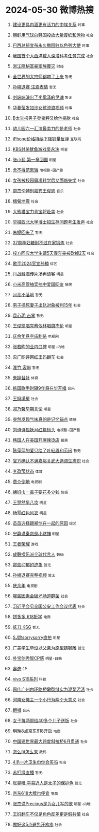 # 2024-05-30 微博热搜 
1. [建设更具内涵更有活力的中埃关系](https://m.weibo.cn/search?containerid=100103type%3D1%26t%3D10%26q%3D%23%E5%BB%BA%E8%AE%BE%E6%9B%B4%E5%85%B7%E5%86%85%E6%B6%B5%E6%9B%B4%E6%9C%89%E6%B4%BB%E5%8A%9B%E7%9A%84%E4%B8%AD%E5%9F%83%E5%85%B3%E7%B3%BB%23&stream_entry_id=51&isnewpage=1&extparam=seat%3D1%26filter_type%3Drealtimehot%26stream_entry_id%3D51%26c_type%3D51%26pos%3D0%26cate%3D10103%26q%3D%2523%25E5%25BB%25BA%25E8%25AE%25BE%25E6%259B%25B4%25E5%2585%25B7%25E5%2586%2585%25E6%25B6%25B5%25E6%259B%25B4%25E6%259C%2589%25E6%25B4%25BB%25E5%258A%259B%25E7%259A%2584%25E4%25B8%25AD%25E5%259F%2583%25E5%2585%25B3%25E7%25B3%25BB%2523%26dgr%3D0%26display_time%3D1717024224%26pre_seqid%3D17170242243160741077) `时事` 

2. [朝鲜用气球向韩国投放大量废纸和污物](https://m.weibo.cn/search?containerid=100103type%3D1%26t%3D10%26q%3D%23%E6%9C%9D%E9%B2%9C%E7%94%A8%E6%B0%94%E7%90%83%E5%90%91%E9%9F%A9%E5%9B%BD%E6%8A%95%E6%94%BE%E5%A4%A7%E9%87%8F%E5%BA%9F%E7%BA%B8%E5%92%8C%E6%B1%A1%E7%89%A9%23&stream_entry_id=31&isnewpage=1&extparam=seat%3D1%26filter_type%3Drealtimehot%26lcate%3D5001%26c_type%3D31%26realpos%3D1%26cate%3D5001%26q%3D%2523%25E6%259C%259D%25E9%25B2%259C%25E7%2594%25A8%25E6%25B0%2594%25E7%2590%2583%25E5%2590%2591%25E9%259F%25A9%25E5%259B%25BD%25E6%258A%2595%25E6%2594%25BE%25E5%25A4%25A7%25E9%2587%258F%25E5%25BA%259F%25E7%25BA%25B8%25E5%2592%258C%25E6%25B1%25A1%25E7%2589%25A9%2523%26dgr%3D0%26stream_entry_id%3D31%26pos%3D0%26band_rank%3D1%26flag%3D2%26display_time%3D1717024224%26pre_seqid%3D17170242243160741077) `社会` 

3. [巴西总统宣布永久撤回驻以色列大使](https://m.weibo.cn/search?containerid=100103type%3D1%26t%3D10%26q%3D%23%E5%B7%B4%E8%A5%BF%E6%80%BB%E7%BB%9F%E5%AE%A3%E5%B8%83%E6%B0%B8%E4%B9%85%E6%92%A4%E5%9B%9E%E9%A9%BB%E4%BB%A5%E8%89%B2%E5%88%97%E5%A4%A7%E4%BD%BF%23&stream_entry_id=31&isnewpage=1&extparam=seat%3D1%26filter_type%3Drealtimehot%26lcate%3D5001%26c_type%3D31%26realpos%3D2%26cate%3D5001%26q%3D%2523%25E5%25B7%25B4%25E8%25A5%25BF%25E6%2580%25BB%25E7%25BB%259F%25E5%25AE%25A3%25E5%25B8%2583%25E6%25B0%25B8%25E4%25B9%2585%25E6%2592%25A4%25E5%259B%259E%25E9%25A9%25BB%25E4%25BB%25A5%25E8%2589%25B2%25E5%2588%2597%25E5%25A4%25A7%25E4%25BD%25BF%2523%26dgr%3D0%26stream_entry_id%3D31%26pos%3D1%26band_rank%3D2%26flag%3D2%26display_time%3D1717024224%26pre_seqid%3D17170242243160741077) `时事` 

4. [我国首个大西洋载人深潜科考任务完成](https://m.weibo.cn/search?containerid=100103type%3D1%26t%3D10%26q%3D%23%E6%88%91%E5%9B%BD%E9%A6%96%E4%B8%AA%E5%A4%A7%E8%A5%BF%E6%B4%8B%E8%BD%BD%E4%BA%BA%E6%B7%B1%E6%BD%9C%E7%A7%91%E8%80%83%E4%BB%BB%E5%8A%A1%E5%AE%8C%E6%88%90%23&stream_entry_id=31&isnewpage=1&extparam=seat%3D1%26filter_type%3Drealtimehot%26lcate%3D5001%26c_type%3D31%26realpos%3D3%26cate%3D5001%26q%3D%2523%25E6%2588%2591%25E5%259B%25BD%25E9%25A6%2596%25E4%25B8%25AA%25E5%25A4%25A7%25E8%25A5%25BF%25E6%25B4%258B%25E8%25BD%25BD%25E4%25BA%25BA%25E6%25B7%25B1%25E6%25BD%259C%25E7%25A7%2591%25E8%2580%2583%25E4%25BB%25BB%25E5%258A%25A1%25E5%25AE%258C%25E6%2588%2590%2523%26dgr%3D0%26stream_entry_id%3D31%26pos%3D2%26band_rank%3D3%26flag%3D0%26display_time%3D1717024224%26pre_seqid%3D17170242243160741077) `社会` 

5. [浙江隐秘富豪家族覆灭](https://m.weibo.cn/search?containerid=100103type%3D1%26t%3D10%26q%3D%23%E6%B5%99%E6%B1%9F%E9%9A%90%E7%A7%98%E5%AF%8C%E8%B1%AA%E5%AE%B6%E6%97%8F%E8%A6%86%E7%81%AD%23&stream_entry_id=31&isnewpage=1&extparam=seat%3D1%26filter_type%3Drealtimehot%26lcate%3D5001%26c_type%3D31%26realpos%3D4%26cate%3D5001%26q%3D%2523%25E6%25B5%2599%25E6%25B1%259F%25E9%259A%2590%25E7%25A7%2598%25E5%25AF%258C%25E8%25B1%25AA%25E5%25AE%25B6%25E6%2597%258F%25E8%25A6%2586%25E7%2581%25AD%2523%26dgr%3D0%26stream_entry_id%3D31%26pos%3D3%26band_rank%3D4%26flag%3D2%26display_time%3D1717024224%26pre_seqid%3D17170242243160741077) `财经` 

6. [全世界的大宗师都吻了上来](https://m.weibo.cn/search?containerid=100103type%3D1%26t%3D10%26q%3D%E5%85%A8%E4%B8%96%E7%95%8C%E7%9A%84%E5%A4%A7%E5%AE%97%E5%B8%88%E9%83%BD%E5%90%BB%E4%BA%86%E4%B8%8A%E6%9D%A5&stream_entry_id=31&isnewpage=1&extparam=seat%3D1%26filter_type%3Drealtimehot%26lcate%3D5001%26c_type%3D31%26realpos%3D5%26cate%3D5001%26q%3D%25E5%2585%25A8%25E4%25B8%2596%25E7%2595%258C%25E7%259A%2584%25E5%25A4%25A7%25E5%25AE%2597%25E5%25B8%2588%25E9%2583%25BD%25E5%2590%25BB%25E4%25BA%2586%25E4%25B8%258A%25E6%259D%25A5%26dgr%3D0%26stream_entry_id%3D31%26pos%3D4%26band_rank%3D5%26flag%3D2%26display_time%3D1717024224%26pre_seqid%3D17170242243160741077) `暂无` 

7. [孙楠退赛 汪涵表情](https://m.weibo.cn/search?containerid=100103type%3D1%26t%3D10%26q%3D%E5%AD%99%E6%A5%A0%E9%80%80%E8%B5%9B+%E6%B1%AA%E6%B6%B5%E8%A1%A8%E6%83%85&stream_entry_id=31&isnewpage=1&extparam=seat%3D1%26filter_type%3Drealtimehot%26lcate%3D5001%26c_type%3D31%26realpos%3D6%26cate%3D5001%26q%3D%25E5%25AD%2599%25E6%25A5%25A0%25E9%2580%2580%25E8%25B5%259B%2520%25E6%25B1%25AA%25E6%25B6%25B5%25E8%25A1%25A8%25E6%2583%2585%26dgr%3D0%26stream_entry_id%3D31%26pos%3D5%26band_rank%3D6%26flag%3D2%26display_time%3D1717024224%26pre_seqid%3D17170242243160741077) `暂无` 

8. [刘端端演出了李承泽的灵魂](https://m.weibo.cn/search?containerid=100103type%3D1%26t%3D10%26q%3D%E5%88%98%E7%AB%AF%E7%AB%AF%E6%BC%94%E5%87%BA%E4%BA%86%E6%9D%8E%E6%89%BF%E6%B3%BD%E7%9A%84%E7%81%B5%E9%AD%82&stream_entry_id=31&isnewpage=1&extparam=seat%3D1%26filter_type%3Drealtimehot%26lcate%3D5001%26c_type%3D31%26realpos%3D7%26cate%3D5001%26q%3D%25E5%2588%2598%25E7%25AB%25AF%25E7%25AB%25AF%25E6%25BC%2594%25E5%2587%25BA%25E4%25BA%2586%25E6%259D%258E%25E6%2589%25BF%25E6%25B3%25BD%25E7%259A%2584%25E7%2581%25B5%25E9%25AD%2582%26dgr%3D0%26stream_entry_id%3D31%26pos%3D6%26band_rank%3D7%26flag%3D2%26display_time%3D1717024224%26pre_seqid%3D17170242243160741077) `暂无` 

9. [华春莹发加沙女孩流浪视频](https://m.weibo.cn/search?containerid=100103type%3D1%26t%3D10%26q%3D%23%E5%8D%8E%E6%98%A5%E8%8E%B9%E5%8F%91%E5%8A%A0%E6%B2%99%E5%A5%B3%E5%AD%A9%E6%B5%81%E6%B5%AA%E8%A7%86%E9%A2%91%23&stream_entry_id=31&isnewpage=1&extparam=seat%3D1%26filter_type%3Drealtimehot%26lcate%3D5001%26c_type%3D31%26realpos%3D8%26cate%3D5001%26q%3D%2523%25E5%258D%258E%25E6%2598%25A5%25E8%258E%25B9%25E5%258F%2591%25E5%258A%25A0%25E6%25B2%2599%25E5%25A5%25B3%25E5%25AD%25A9%25E6%25B5%2581%25E6%25B5%25AA%25E8%25A7%2586%25E9%25A2%2591%2523%26dgr%3D0%26stream_entry_id%3D31%26pos%3D7%26band_rank%3D8%26flag%3D2%26display_time%3D1717024224%26pre_seqid%3D17170242243160741077) `时事` 

10. [B太举报男子卖鬼秤又给他捐款](https://m.weibo.cn/search?containerid=100103type%3D1%26t%3D10%26q%3D%23B%E5%A4%AA%E4%B8%BE%E6%8A%A5%E7%94%B7%E5%AD%90%E5%8D%96%E9%AC%BC%E7%A7%A4%E5%8F%88%E7%BB%99%E4%BB%96%E6%8D%90%E6%AC%BE%23&stream_entry_id=31&isnewpage=1&extparam=seat%3D1%26filter_type%3Drealtimehot%26lcate%3D5001%26c_type%3D31%26realpos%3D9%26cate%3D5001%26q%3D%2523B%25E5%25A4%25AA%25E4%25B8%25BE%25E6%258A%25A5%25E7%2594%25B7%25E5%25AD%2590%25E5%258D%2596%25E9%25AC%25BC%25E7%25A7%25A4%25E5%258F%2588%25E7%25BB%2599%25E4%25BB%2596%25E6%258D%2590%25E6%25AC%25BE%2523%26dgr%3D0%26stream_entry_id%3D31%26pos%3D8%26band_rank%3D9%26flag%3D2%26display_time%3D1717024224%26pre_seqid%3D17170242243160741077) `社会` 

11. [幼儿园六一汇演最卖力的是老师](https://m.weibo.cn/search?containerid=100103type%3D1%26t%3D10%26q%3D%23%E5%B9%BC%E5%84%BF%E5%9B%AD%E5%85%AD%E4%B8%80%E6%B1%87%E6%BC%94%E6%9C%80%E5%8D%96%E5%8A%9B%E7%9A%84%E6%98%AF%E8%80%81%E5%B8%88%23&stream_entry_id=31&isnewpage=1&extparam=seat%3D1%26filter_type%3Drealtimehot%26lcate%3D5001%26c_type%3D31%26realpos%3D10%26cate%3D5001%26q%3D%2523%25E5%25B9%25BC%25E5%2584%25BF%25E5%259B%25AD%25E5%2585%25AD%25E4%25B8%2580%25E6%25B1%2587%25E6%25BC%2594%25E6%259C%2580%25E5%258D%2596%25E5%258A%259B%25E7%259A%2584%25E6%2598%25AF%25E8%2580%2581%25E5%25B8%2588%2523%26dgr%3D0%26stream_entry_id%3D31%26pos%3D9%26band_rank%3D10%26flag%3D32768%26display_time%3D1717024224%26pre_seqid%3D17170242243160741077) `社会` 

12. [iPhone价格持续下降销量反弹](https://m.weibo.cn/search?containerid=100103type%3D1%26t%3D10%26q%3D%23iPhone%E4%BB%B7%E6%A0%BC%E6%8C%81%E7%BB%AD%E4%B8%8B%E9%99%8D%E9%94%80%E9%87%8F%E5%8F%8D%E5%BC%B9%23&stream_entry_id=31&isnewpage=1&extparam=seat%3D1%26filter_type%3Drealtimehot%26lcate%3D5001%26c_type%3D31%26realpos%3D11%26cate%3D5001%26q%3D%2523iPhone%25E4%25BB%25B7%25E6%25A0%25BC%25E6%258C%2581%25E7%25BB%25AD%25E4%25B8%258B%25E9%2599%258D%25E9%2594%2580%25E9%2587%258F%25E5%258F%258D%25E5%25BC%25B9%2523%26dgr%3D0%26stream_entry_id%3D31%26pos%3D10%26band_rank%3D11%26flag%3D2%26display_time%3D1717024224%26pre_seqid%3D17170242243160741077) `互联网` 

13. [KBS封杀鱿鱼游戏吴永洙](https://m.weibo.cn/search?containerid=100103type%3D1%26t%3D10%26q%3D%23KBS%E5%B0%81%E6%9D%80%E9%B1%BF%E9%B1%BC%E6%B8%B8%E6%88%8F%E5%90%B4%E6%B0%B8%E6%B4%99%23&stream_entry_id=31&isnewpage=1&extparam=seat%3D1%26filter_type%3Drealtimehot%26lcate%3D5001%26c_type%3D31%26realpos%3D12%26cate%3D5001%26q%3D%2523KBS%25E5%25B0%2581%25E6%259D%2580%25E9%25B1%25BF%25E9%25B1%25BC%25E6%25B8%25B8%25E6%2588%258F%25E5%2590%25B4%25E6%25B0%25B8%25E6%25B4%2599%2523%26dgr%3D0%26stream_entry_id%3D31%26pos%3D11%26band_rank%3D12%26flag%3D2%26display_time%3D1717024224%26pre_seqid%3D17170242243160741077) `明星` 

14. [张小斐 第一章回国](https://m.weibo.cn/search?containerid=100103type%3D1%26t%3D10%26q%3D%E5%BC%A0%E5%B0%8F%E6%96%90+%E7%AC%AC%E4%B8%80%E7%AB%A0%E5%9B%9E%E5%9B%BD&stream_entry_id=31&isnewpage=1&extparam=seat%3D1%26filter_type%3Drealtimehot%26lcate%3D5001%26c_type%3D31%26realpos%3D13%26cate%3D5001%26q%3D%25E5%25BC%25A0%25E5%25B0%258F%25E6%2596%2590%2520%25E7%25AC%25AC%25E4%25B8%2580%25E7%25AB%25A0%25E5%259B%259E%25E5%259B%25BD%26dgr%3D0%26stream_entry_id%3D31%26pos%3D12%26band_rank%3D13%26flag%3D2%26display_time%3D1717024224%26pre_seqid%3D17170242243160741077) `明星` 

15. [舍不得范思辙](https://m.weibo.cn/search?containerid=100103type%3D1%26t%3D10%26q%3D%23%E8%88%8D%E4%B8%8D%E5%BE%97%E8%8C%83%E6%80%9D%E8%BE%99%23&stream_entry_id=31&isnewpage=1&extparam=seat%3D1%26filter_type%3Drealtimehot%26lcate%3D5001%26c_type%3D31%26realpos%3D14%26cate%3D5001%26q%3D%2523%25E8%2588%258D%25E4%25B8%258D%25E5%25BE%2597%25E8%258C%2583%25E6%2580%259D%25E8%25BE%2599%2523%26dgr%3D0%26stream_entry_id%3D31%26pos%3D13%26band_rank%3D14%26flag%3D2%26display_time%3D1717024224%26pre_seqid%3D17170242243160741077) `电视剧-国产剧` 

16. [女孩被校园霸凌转学后又面临失学](https://m.weibo.cn/search?containerid=100103type%3D1%26t%3D10%26q%3D%23%E5%A5%B3%E5%AD%A9%E8%A2%AB%E6%A0%A1%E5%9B%AD%E9%9C%B8%E5%87%8C%E8%BD%AC%E5%AD%A6%E5%90%8E%E5%8F%88%E9%9D%A2%E4%B8%B4%E5%A4%B1%E5%AD%A6%23&stream_entry_id=31&isnewpage=1&extparam=seat%3D1%26filter_type%3Drealtimehot%26lcate%3D5001%26c_type%3D31%26realpos%3D15%26cate%3D5001%26q%3D%2523%25E5%25A5%25B3%25E5%25AD%25A9%25E8%25A2%25AB%25E6%25A0%25A1%25E5%259B%25AD%25E9%259C%25B8%25E5%2587%258C%25E8%25BD%25AC%25E5%25AD%25A6%25E5%2590%258E%25E5%258F%2588%25E9%259D%25A2%25E4%25B8%25B4%25E5%25A4%25B1%25E5%25AD%25A6%2523%26dgr%3D0%26stream_entry_id%3D31%26pos%3D14%26band_rank%3D15%26flag%3D1%26display_time%3D1717024224%26pre_seqid%3D17170242243160741077) `社会` 

17. [周杰伦特别嘉宾王俊凯](https://m.weibo.cn/search?containerid=100103type%3D1%26t%3D10%26q%3D%23%E5%91%A8%E6%9D%B0%E4%BC%A6%E7%89%B9%E5%88%AB%E5%98%89%E5%AE%BE%E7%8E%8B%E4%BF%8A%E5%87%AF%23&stream_entry_id=31&isnewpage=1&extparam=seat%3D1%26filter_type%3Drealtimehot%26lcate%3D5001%26c_type%3D31%26realpos%3D16%26cate%3D5001%26q%3D%2523%25E5%2591%25A8%25E6%259D%25B0%25E4%25BC%25A6%25E7%2589%25B9%25E5%2588%25AB%25E5%2598%2589%25E5%25AE%25BE%25E7%258E%258B%25E4%25BF%258A%25E5%2587%25AF%2523%26dgr%3D0%26stream_entry_id%3D31%26pos%3D15%26band_rank%3D16%26flag%3D0%26display_time%3D1717024224%26pre_seqid%3D17170242243160741077) `音乐` 

18. [缅甸地震](https://m.weibo.cn/search?containerid=100103type%3D1%26t%3D10%26q%3D%E7%BC%85%E7%94%B8%E5%9C%B0%E9%9C%87&stream_entry_id=31&isnewpage=1&extparam=seat%3D1%26filter_type%3Drealtimehot%26lcate%3D5001%26c_type%3D31%26realpos%3D17%26cate%3D5001%26q%3D%25E7%25BC%2585%25E7%2594%25B8%25E5%259C%25B0%25E9%259C%2587%26dgr%3D0%26stream_entry_id%3D31%26pos%3D16%26band_rank%3D17%26flag%3D0%26display_time%3D1717024224%26pre_seqid%3D17170242243160741077) `社会` 

19. [大熊猫宝力青宝将赴美](https://m.weibo.cn/search?containerid=100103type%3D1%26t%3D10%26q%3D%23%E5%A4%A7%E7%86%8A%E7%8C%AB%E5%AE%9D%E5%8A%9B%E9%9D%92%E5%AE%9D%E5%B0%86%E8%B5%B4%E7%BE%8E%23&stream_entry_id=31&isnewpage=1&extparam=seat%3D1%26filter_type%3Drealtimehot%26lcate%3D5001%26c_type%3D31%26realpos%3D18%26cate%3D5001%26q%3D%2523%25E5%25A4%25A7%25E7%2586%258A%25E7%258C%25AB%25E5%25AE%259D%25E5%258A%259B%25E9%259D%2592%25E5%25AE%259D%25E5%25B0%2586%25E8%25B5%25B4%25E7%25BE%258E%2523%26dgr%3D0%26stream_entry_id%3D31%26pos%3D17%26band_rank%3D18%26flag%3D0%26display_time%3D1717024224%26pre_seqid%3D17170242243160741077) `社会` 

20. [举报西北大学博士招生存问题考生发声](https://m.weibo.cn/search?containerid=100103type%3D1%26t%3D10%26q%3D%23%E4%B8%BE%E6%8A%A5%E8%A5%BF%E5%8C%97%E5%A4%A7%E5%AD%A6%E5%8D%9A%E5%A3%AB%E6%8B%9B%E7%94%9F%E5%AD%98%E9%97%AE%E9%A2%98%E8%80%83%E7%94%9F%E5%8F%91%E5%A3%B0%23&stream_entry_id=31&isnewpage=1&extparam=seat%3D1%26filter_type%3Drealtimehot%26lcate%3D5001%26c_type%3D31%26realpos%3D19%26cate%3D5001%26q%3D%2523%25E4%25B8%25BE%25E6%258A%25A5%25E8%25A5%25BF%25E5%258C%2597%25E5%25A4%25A7%25E5%25AD%25A6%25E5%258D%259A%25E5%25A3%25AB%25E6%258B%259B%25E7%2594%259F%25E5%25AD%2598%25E9%2597%25AE%25E9%25A2%2598%25E8%2580%2583%25E7%2594%259F%25E5%258F%2591%25E5%25A3%25B0%2523%26dgr%3D0%26stream_entry_id%3D31%26pos%3D18%26band_rank%3D19%26flag%3D1%26display_time%3D1717024224%26pre_seqid%3D17170242243160741077) `社会` 

21. [朱婷回来了](https://m.weibo.cn/search?containerid=100103type%3D1%26t%3D10%26q%3D%E6%9C%B1%E5%A9%B7%E5%9B%9E%E6%9D%A5%E4%BA%86&stream_entry_id=31&isnewpage=1&extparam=seat%3D1%26filter_type%3Drealtimehot%26lcate%3D5001%26c_type%3D31%26realpos%3D20%26cate%3D5001%26q%3D%25E6%259C%25B1%25E5%25A9%25B7%25E5%259B%259E%25E6%259D%25A5%25E4%25BA%2586%26dgr%3D0%26stream_entry_id%3D31%26pos%3D19%26band_rank%3D20%26flag%3D0%26display_time%3D1717024224%26pre_seqid%3D17170242243160741077) `暂无` 

22. [37周孕妇糖耐不过在家锻炼](https://m.weibo.cn/search?containerid=100103type%3D1%26t%3D10%26q%3D%2337%E5%91%A8%E5%AD%95%E5%A6%87%E7%B3%96%E8%80%90%E4%B8%8D%E8%BF%87%E5%9C%A8%E5%AE%B6%E9%94%BB%E7%82%BC%23&stream_entry_id=31&isnewpage=1&extparam=seat%3D1%26filter_type%3Drealtimehot%26lcate%3D5001%26c_type%3D31%26realpos%3D21%26cate%3D5001%26q%3D%252337%25E5%2591%25A8%25E5%25AD%2595%25E5%25A6%2587%25E7%25B3%2596%25E8%2580%2590%25E4%25B8%258D%25E8%25BF%2587%25E5%259C%25A8%25E5%25AE%25B6%25E9%2594%25BB%25E7%2582%25BC%2523%26dgr%3D0%26stream_entry_id%3D31%26pos%3D20%26band_rank%3D21%26flag%3D0%26display_time%3D1717024224%26pre_seqid%3D17170242243160741077) `社会` 

23. [校方回应大学生请5天假奔丧被砍掉2天](https://m.weibo.cn/search?containerid=100103type%3D1%26t%3D10%26q%3D%23%E6%A0%A1%E6%96%B9%E5%9B%9E%E5%BA%94%E5%A4%A7%E5%AD%A6%E7%94%9F%E8%AF%B75%E5%A4%A9%E5%81%87%E5%A5%94%E4%B8%A7%E8%A2%AB%E7%A0%8D%E6%8E%892%E5%A4%A9%23&stream_entry_id=31&isnewpage=1&extparam=seat%3D1%26filter_type%3Drealtimehot%26lcate%3D5001%26c_type%3D31%26realpos%3D22%26cate%3D5001%26q%3D%2523%25E6%25A0%25A1%25E6%2596%25B9%25E5%259B%259E%25E5%25BA%2594%25E5%25A4%25A7%25E5%25AD%25A6%25E7%2594%259F%25E8%25AF%25B75%25E5%25A4%25A9%25E5%2581%2587%25E5%25A5%2594%25E4%25B8%25A7%25E8%25A2%25AB%25E7%25A0%258D%25E6%258E%25892%25E5%25A4%25A9%2523%26dgr%3D0%26stream_entry_id%3D31%26pos%3D21%26band_rank%3D22%26flag%3D0%26display_time%3D1717024224%26pre_seqid%3D17170242243160741077) `社会` 

24. [歌手2024官宣孙楠](https://m.weibo.cn/search?containerid=100103type%3D1%26t%3D10%26q%3D%23%E6%AD%8C%E6%89%8B2024%E5%AE%98%E5%AE%A3%E5%AD%99%E6%A5%A0%23&stream_entry_id=31&isnewpage=1&extparam=seat%3D1%26filter_type%3Drealtimehot%26lcate%3D5001%26c_type%3D31%26realpos%3D23%26cate%3D5001%26q%3D%2523%25E6%25AD%258C%25E6%2589%258B2024%25E5%25AE%2598%25E5%25AE%25A3%25E5%25AD%2599%25E6%25A5%25A0%2523%26dgr%3D0%26stream_entry_id%3D31%26pos%3D22%26band_rank%3D23%26flag%3D0%26display_time%3D1717024224%26pre_seqid%3D17170242243160741077) `综艺` 

25. [肖战藏海传片场再请客](https://m.weibo.cn/search?containerid=100103type%3D1%26t%3D10%26q%3D%23%E8%82%96%E6%88%98%E8%97%8F%E6%B5%B7%E4%BC%A0%E7%89%87%E5%9C%BA%E5%86%8D%E8%AF%B7%E5%AE%A2%23&stream_entry_id=31&isnewpage=1&extparam=seat%3D1%26filter_type%3Drealtimehot%26lcate%3D5001%26c_type%3D31%26realpos%3D24%26cate%3D5001%26q%3D%2523%25E8%2582%2596%25E6%2588%2598%25E8%2597%258F%25E6%25B5%25B7%25E4%25BC%25A0%25E7%2589%2587%25E5%259C%25BA%25E5%2586%258D%25E8%25AF%25B7%25E5%25AE%25A2%2523%26dgr%3D0%26stream_entry_id%3D31%26pos%3D23%26band_rank%3D24%26flag%3D1%26display_time%3D1717024224%26pre_seqid%3D17170242243160741077) `明星` 

26. [小米高管抽奖抽中爱国网友](https://m.weibo.cn/search?containerid=100103type%3D1%26t%3D10%26q%3D%23%E5%B0%8F%E7%B1%B3%E9%AB%98%E7%AE%A1%E6%8A%BD%E5%A5%96%E6%8A%BD%E4%B8%AD%E7%88%B1%E5%9B%BD%E7%BD%91%E5%8F%8B%23&stream_entry_id=31&isnewpage=1&extparam=seat%3D1%26filter_type%3Drealtimehot%26lcate%3D5001%26c_type%3D31%26realpos%3D25%26cate%3D5001%26q%3D%2523%25E5%25B0%258F%25E7%25B1%25B3%25E9%25AB%2598%25E7%25AE%25A1%25E6%258A%25BD%25E5%25A5%2596%25E6%258A%25BD%25E4%25B8%25AD%25E7%2588%25B1%25E5%259B%25BD%25E7%25BD%2591%25E5%258F%258B%2523%26dgr%3D0%26stream_entry_id%3D31%26pos%3D24%26band_rank%3D25%26flag%3D0%26display_time%3D1717024224%26pre_seqid%3D17170242243160741077) `搞笑` 

27. [月亮不落地](https://m.weibo.cn/search?containerid=100103type%3D1%26t%3D10%26q%3D%E6%9C%88%E4%BA%AE%E4%B8%8D%E8%90%BD%E5%9C%B0&stream_entry_id=31&isnewpage=1&extparam=seat%3D1%26filter_type%3Drealtimehot%26lcate%3D5001%26c_type%3D31%26realpos%3D26%26cate%3D5001%26q%3D%25E6%259C%2588%25E4%25BA%25AE%25E4%25B8%258D%25E8%2590%25BD%25E5%259C%25B0%26dgr%3D0%26stream_entry_id%3D31%26pos%3D25%26band_rank%3D26%26flag%3D0%26display_time%3D1717024224%26pre_seqid%3D17170242243160741077) `暂无` 

28. [男子捅死妻子出轨对象被判15年](https://m.weibo.cn/search?containerid=100103type%3D1%26t%3D10%26q%3D%23%E7%94%B7%E5%AD%90%E6%8D%85%E6%AD%BB%E5%A6%BB%E5%AD%90%E5%87%BA%E8%BD%A8%E5%AF%B9%E8%B1%A1%E8%A2%AB%E5%88%A415%E5%B9%B4%23&stream_entry_id=31&isnewpage=1&extparam=seat%3D1%26filter_type%3Drealtimehot%26lcate%3D5001%26c_type%3D31%26realpos%3D27%26cate%3D5001%26q%3D%2523%25E7%2594%25B7%25E5%25AD%2590%25E6%258D%2585%25E6%25AD%25BB%25E5%25A6%25BB%25E5%25AD%2590%25E5%2587%25BA%25E8%25BD%25A8%25E5%25AF%25B9%25E8%25B1%25A1%25E8%25A2%25AB%25E5%2588%25A415%25E5%25B9%25B4%2523%26dgr%3D0%26stream_entry_id%3D31%26pos%3D26%26band_rank%3D27%26flag%3D0%26display_time%3D1717024224%26pre_seqid%3D17170242243160741077) `社会` 

29. [袁心玥 击掌](https://m.weibo.cn/search?containerid=100103type%3D1%26t%3D10%26q%3D%E8%A2%81%E5%BF%83%E7%8E%A5+%E5%87%BB%E6%8E%8C&stream_entry_id=31&isnewpage=1&extparam=seat%3D1%26filter_type%3Drealtimehot%26lcate%3D5001%26c_type%3D31%26realpos%3D28%26cate%3D5001%26q%3D%25E8%25A2%2581%25E5%25BF%2583%25E7%258E%25A5%2520%25E5%2587%25BB%25E6%258E%258C%26dgr%3D0%26stream_entry_id%3D31%26pos%3D27%26band_rank%3D28%26flag%3D0%26display_time%3D1717024224%26pre_seqid%3D17170242243160741077) `暂无` 

30. [王俊凯唱完蔡依林唱周杰伦](https://m.weibo.cn/search?containerid=100103type%3D1%26t%3D10%26q%3D%23%E7%8E%8B%E4%BF%8A%E5%87%AF%E5%94%B1%E5%AE%8C%E8%94%A1%E4%BE%9D%E6%9E%97%E5%94%B1%E5%91%A8%E6%9D%B0%E4%BC%A6%23&stream_entry_id=31&isnewpage=1&extparam=seat%3D1%26filter_type%3Drealtimehot%26lcate%3D5001%26c_type%3D31%26realpos%3D29%26cate%3D5001%26q%3D%2523%25E7%258E%258B%25E4%25BF%258A%25E5%2587%25AF%25E5%2594%25B1%25E5%25AE%258C%25E8%2594%25A1%25E4%25BE%259D%25E6%259E%2597%25E5%2594%25B1%25E5%2591%25A8%25E6%259D%25B0%25E4%25BC%25A6%2523%26dgr%3D0%26stream_entry_id%3D31%26pos%3D28%26band_rank%3D29%26flag%3D0%26display_time%3D1717024224%26pre_seqid%3D17170242243160741077) `明星` 

31. [庆余年悬空庙刺杀](https://m.weibo.cn/search?containerid=100103type%3D1%26t%3D10%26q%3D%23%E5%BA%86%E4%BD%99%E5%B9%B4%E6%82%AC%E7%A9%BA%E5%BA%99%E5%88%BA%E6%9D%80%23&stream_entry_id=31&isnewpage=1&extparam=seat%3D1%26filter_type%3Drealtimehot%26lcate%3D5001%26c_type%3D31%26realpos%3D30%26cate%3D5001%26q%3D%2523%25E5%25BA%2586%25E4%25BD%2599%25E5%25B9%25B4%25E6%2582%25AC%25E7%25A9%25BA%25E5%25BA%2599%25E5%2588%25BA%25E6%259D%2580%2523%26dgr%3D0%26stream_entry_id%3D31%26pos%3D29%26band_rank%3D30%26flag%3D0%26display_time%3D1717024224%26pre_seqid%3D17170242243160741077) `电视剧` 

32. [张若昀的业内口碑](https://m.weibo.cn/search?containerid=100103type%3D1%26t%3D10%26q%3D%23%E5%BC%A0%E8%8B%A5%E6%98%80%E7%9A%84%E4%B8%9A%E5%86%85%E5%8F%A3%E7%A2%91%23&stream_entry_id=31&isnewpage=1&extparam=seat%3D1%26filter_type%3Drealtimehot%26lcate%3D5001%26c_type%3D31%26realpos%3D31%26cate%3D5001%26q%3D%2523%25E5%25BC%25A0%25E8%258B%25A5%25E6%2598%2580%25E7%259A%2584%25E4%25B8%259A%25E5%2586%2585%25E5%258F%25A3%25E7%25A2%2591%2523%26dgr%3D0%26stream_entry_id%3D31%26pos%3D30%26band_rank%3D31%26flag%3D0%26display_time%3D1717024224%26pre_seqid%3D17170242243160741077) `明星-内地` 

33. [央广网评网红王妈翻车](https://m.weibo.cn/search?containerid=100103type%3D1%26t%3D10%26q%3D%23%E5%A4%AE%E5%B9%BF%E7%BD%91%E8%AF%84%E7%BD%91%E7%BA%A2%E7%8E%8B%E5%A6%88%E7%BF%BB%E8%BD%A6%23&stream_entry_id=31&isnewpage=1&extparam=seat%3D1%26filter_type%3Drealtimehot%26lcate%3D5001%26c_type%3D31%26realpos%3D32%26cate%3D5001%26q%3D%2523%25E5%25A4%25AE%25E5%25B9%25BF%25E7%25BD%2591%25E8%25AF%2584%25E7%25BD%2591%25E7%25BA%25A2%25E7%258E%258B%25E5%25A6%2588%25E7%25BF%25BB%25E8%25BD%25A6%2523%26dgr%3D0%26stream_entry_id%3D31%26pos%3D31%26band_rank%3D32%26flag%3D0%26display_time%3D1717024224%26pre_seqid%3D17170242243160741077) `社会` 

34. [淮竹 客串](https://m.weibo.cn/search?containerid=100103type%3D1%26t%3D10%26q%3D%E6%B7%AE%E7%AB%B9+%E5%AE%A2%E4%B8%B2&stream_entry_id=31&isnewpage=1&extparam=seat%3D1%26filter_type%3Drealtimehot%26lcate%3D5001%26c_type%3D31%26realpos%3D33%26cate%3D5001%26q%3D%25E6%25B7%25AE%25E7%25AB%25B9%2520%25E5%25AE%25A2%25E4%25B8%25B2%26dgr%3D0%26stream_entry_id%3D31%26pos%3D32%26band_rank%3D33%26flag%3D0%26display_time%3D1717024224%26pre_seqid%3D17170242243160741077) `暂无` 

35. [朱婷替补](https://m.weibo.cn/search?containerid=100103type%3D1%26t%3D10%26q%3D%E6%9C%B1%E5%A9%B7%E6%9B%BF%E8%A1%A5&stream_entry_id=31&isnewpage=1&extparam=seat%3D1%26filter_type%3Drealtimehot%26lcate%3D5001%26c_type%3D31%26realpos%3D34%26cate%3D5001%26q%3D%25E6%259C%25B1%25E5%25A9%25B7%25E6%259B%25BF%25E8%25A1%25A5%26dgr%3D0%26stream_entry_id%3D31%26pos%3D33%26band_rank%3D34%26flag%3D0%26display_time%3D1717024224%26pre_seqid%3D17170242243160741077) `体育` 

36. [韩国歌手时隔9年将在华开唱](https://m.weibo.cn/search?containerid=100103type%3D1%26t%3D10%26q%3D%23%E9%9F%A9%E5%9B%BD%E6%AD%8C%E6%89%8B%E6%97%B6%E9%9A%949%E5%B9%B4%E5%B0%86%E5%9C%A8%E5%8D%8E%E5%BC%80%E5%94%B1%23&stream_entry_id=31&isnewpage=1&extparam=seat%3D1%26filter_type%3Drealtimehot%26lcate%3D5001%26c_type%3D31%26realpos%3D35%26cate%3D5001%26q%3D%2523%25E9%259F%25A9%25E5%259B%25BD%25E6%25AD%258C%25E6%2589%258B%25E6%2597%25B6%25E9%259A%25949%25E5%25B9%25B4%25E5%25B0%2586%25E5%259C%25A8%25E5%258D%258E%25E5%25BC%2580%25E5%2594%25B1%2523%26dgr%3D0%26stream_entry_id%3D31%26pos%3D34%26band_rank%3D35%26flag%3D0%26display_time%3D1717024224%26pre_seqid%3D17170242243160741077) `音乐` 

37. [王妈塌房](https://m.weibo.cn/search?containerid=100103type%3D1%26t%3D10%26q%3D%E7%8E%8B%E5%A6%88%E5%A1%8C%E6%88%BF&stream_entry_id=31&isnewpage=1&extparam=seat%3D1%26filter_type%3Drealtimehot%26lcate%3D5001%26c_type%3D31%26realpos%3D36%26cate%3D5001%26q%3D%25E7%258E%258B%25E5%25A6%2588%25E5%25A1%258C%25E6%2588%25BF%26dgr%3D0%26stream_entry_id%3D31%26pos%3D35%26band_rank%3D36%26flag%3D0%26display_time%3D1717024224%26pre_seqid%3D17170242243160741077) `社会` 

38. [郑乃馨早期言论](https://m.weibo.cn/search?containerid=100103type%3D1%26t%3D10%26q%3D%23%E9%83%91%E4%B9%83%E9%A6%A8%E6%97%A9%E6%9C%9F%E8%A8%80%E8%AE%BA%23&stream_entry_id=31&isnewpage=1&extparam=seat%3D1%26filter_type%3Drealtimehot%26lcate%3D5001%26c_type%3D31%26realpos%3D37%26cate%3D5001%26q%3D%2523%25E9%2583%2591%25E4%25B9%2583%25E9%25A6%25A8%25E6%2597%25A9%25E6%259C%259F%25E8%25A8%2580%25E8%25AE%25BA%2523%26dgr%3D0%26stream_entry_id%3D31%26pos%3D36%26band_rank%3D37%26flag%3D0%26display_time%3D1717024224%26pre_seqid%3D17170242243160741077) `明星` 

39. [突然发现气味真的是记忆锚点](https://m.weibo.cn/search?containerid=100103type%3D1%26t%3D10%26q%3D%23%E7%AA%81%E7%84%B6%E5%8F%91%E7%8E%B0%E6%B0%94%E5%91%B3%E7%9C%9F%E7%9A%84%E6%98%AF%E8%AE%B0%E5%BF%86%E9%94%9A%E7%82%B9%23&stream_entry_id=31&isnewpage=1&extparam=seat%3D1%26filter_type%3Drealtimehot%26lcate%3D5001%26c_type%3D31%26realpos%3D38%26cate%3D5001%26q%3D%2523%25E7%25AA%2581%25E7%2584%25B6%25E5%258F%2591%25E7%258E%25B0%25E6%25B0%2594%25E5%2591%25B3%25E7%259C%259F%25E7%259A%2584%25E6%2598%25AF%25E8%25AE%25B0%25E5%25BF%2586%25E9%2594%259A%25E7%2582%25B9%2523%26dgr%3D0%26stream_entry_id%3D31%26pos%3D37%26band_rank%3D38%26flag%3D0%26display_time%3D1717024224%26pre_seqid%3D17170242243160741077) `情感` 

40. [刘诗诗狐妖月红篇镜头](https://m.weibo.cn/search?containerid=100103type%3D1%26t%3D10%26q%3D%23%E5%88%98%E8%AF%97%E8%AF%97%E7%8B%90%E5%A6%96%E6%9C%88%E7%BA%A2%E7%AF%87%E9%95%9C%E5%A4%B4%23&stream_entry_id=31&isnewpage=1&extparam=seat%3D1%26filter_type%3Drealtimehot%26lcate%3D5001%26c_type%3D31%26realpos%3D39%26cate%3D5001%26q%3D%2523%25E5%2588%2598%25E8%25AF%2597%25E8%25AF%2597%25E7%258B%2590%25E5%25A6%2596%25E6%259C%2588%25E7%25BA%25A2%25E7%25AF%2587%25E9%2595%259C%25E5%25A4%25B4%2523%26dgr%3D0%26stream_entry_id%3D31%26pos%3D38%26band_rank%3D39%26flag%3D0%26display_time%3D1717024224%26pre_seqid%3D17170242243160741077) `电视剧-国产剧` 

41. [韩国人在美国开麻辣烫店](https://m.weibo.cn/search?containerid=100103type%3D1%26t%3D10%26q%3D%23%E9%9F%A9%E5%9B%BD%E4%BA%BA%E5%9C%A8%E7%BE%8E%E5%9B%BD%E5%BC%80%E9%BA%BB%E8%BE%A3%E7%83%AB%E5%BA%97%23&stream_entry_id=31&isnewpage=1&extparam=seat%3D1%26filter_type%3Drealtimehot%26lcate%3D5001%26c_type%3D31%26realpos%3D40%26cate%3D5001%26q%3D%2523%25E9%259F%25A9%25E5%259B%25BD%25E4%25BA%25BA%25E5%259C%25A8%25E7%25BE%258E%25E5%259B%25BD%25E5%25BC%2580%25E9%25BA%25BB%25E8%25BE%25A3%25E7%2583%25AB%25E5%25BA%2597%2523%26dgr%3D0%26stream_entry_id%3D31%26pos%3D39%26band_rank%3D40%26flag%3D0%26display_time%3D1717024224%26pre_seqid%3D17170242243160741077) `搞笑` 

42. [陈萍萍的爱只给了叶轻眉和范闲](https://m.weibo.cn/search?containerid=100103type%3D1%26t%3D10%26q%3D%E9%99%88%E8%90%8D%E8%90%8D%E7%9A%84%E7%88%B1%E5%8F%AA%E7%BB%99%E4%BA%86%E5%8F%B6%E8%BD%BB%E7%9C%89%E5%92%8C%E8%8C%83%E9%97%B2&stream_entry_id=31&isnewpage=1&extparam=seat%3D1%26filter_type%3Drealtimehot%26lcate%3D5001%26c_type%3D31%26realpos%3D41%26cate%3D5001%26q%3D%25E9%2599%2588%25E8%2590%258D%25E8%2590%258D%25E7%259A%2584%25E7%2588%25B1%25E5%258F%25AA%25E7%25BB%2599%25E4%25BA%2586%25E5%258F%25B6%25E8%25BD%25BB%25E7%259C%2589%25E5%2592%258C%25E8%258C%2583%25E9%2597%25B2%26dgr%3D0%26stream_entry_id%3D31%26pos%3D40%26band_rank%3D41%26flag%3D0%26display_time%3D1717024224%26pre_seqid%3D17170242243160741077) `暂无` 

43. [官方确认不满嘉峪关武大选调生离职](https://m.weibo.cn/search?containerid=100103type%3D1%26t%3D10%26q%3D%23%E5%AE%98%E6%96%B9%E7%A1%AE%E8%AE%A4%E4%B8%8D%E6%BB%A1%E5%98%89%E5%B3%AA%E5%85%B3%E6%AD%A6%E5%A4%A7%E9%80%89%E8%B0%83%E7%94%9F%E7%A6%BB%E8%81%8C%23&stream_entry_id=31&isnewpage=1&extparam=seat%3D1%26filter_type%3Drealtimehot%26lcate%3D5001%26c_type%3D31%26realpos%3D42%26cate%3D5001%26q%3D%2523%25E5%25AE%2598%25E6%2596%25B9%25E7%25A1%25AE%25E8%25AE%25A4%25E4%25B8%258D%25E6%25BB%25A1%25E5%2598%2589%25E5%25B3%25AA%25E5%2585%25B3%25E6%25AD%25A6%25E5%25A4%25A7%25E9%2580%2589%25E8%25B0%2583%25E7%2594%259F%25E7%25A6%25BB%25E8%2581%258C%2523%26dgr%3D0%26stream_entry_id%3D31%26pos%3D41%26band_rank%3D42%26flag%3D0%26display_time%3D1717024224%26pre_seqid%3D17170242243160741077) `社会` 

44. [李盈莹状态](https://m.weibo.cn/search?containerid=100103type%3D1%26t%3D10%26q%3D%E6%9D%8E%E7%9B%88%E8%8E%B9%E7%8A%B6%E6%80%81&stream_entry_id=31&isnewpage=1&extparam=seat%3D1%26filter_type%3Drealtimehot%26lcate%3D5001%26c_type%3D31%26realpos%3D43%26cate%3D5001%26q%3D%25E6%259D%258E%25E7%259B%2588%25E8%258E%25B9%25E7%258A%25B6%25E6%2580%2581%26dgr%3D0%26stream_entry_id%3D31%26pos%3D42%26band_rank%3D43%26flag%3D0%26display_time%3D1717024224%26pre_seqid%3D17170242243160741077) `体育` 

45. [费介倒地](https://m.weibo.cn/search?containerid=100103type%3D1%26t%3D10%26q%3D%23%E8%B4%B9%E4%BB%8B%E5%80%92%E5%9C%B0%23&stream_entry_id=31&isnewpage=1&extparam=seat%3D1%26filter_type%3Drealtimehot%26lcate%3D5001%26c_type%3D31%26realpos%3D44%26cate%3D5001%26q%3D%2523%25E8%25B4%25B9%25E4%25BB%258B%25E5%2580%2592%25E5%259C%25B0%2523%26dgr%3D0%26stream_entry_id%3D31%26pos%3D43%26band_rank%3D44%26flag%3D0%26display_time%3D1717024224%26pre_seqid%3D17170242243160741077) `电视剧` 

46. [姨妈巾一辈子要花多少钱](https://m.weibo.cn/search?containerid=100103type%3D1%26t%3D10%26q%3D%23%E5%A7%A8%E5%A6%88%E5%B7%BE%E4%B8%80%E8%BE%88%E5%AD%90%E8%A6%81%E8%8A%B1%E5%A4%9A%E5%B0%91%E9%92%B1%23&stream_entry_id=31&isnewpage=1&extparam=seat%3D1%26filter_type%3Drealtimehot%26lcate%3D5001%26c_type%3D31%26realpos%3D45%26cate%3D5001%26q%3D%2523%25E5%25A7%25A8%25E5%25A6%2588%25E5%25B7%25BE%25E4%25B8%2580%25E8%25BE%2588%25E5%25AD%2590%25E8%25A6%2581%25E8%258A%25B1%25E5%25A4%259A%25E5%25B0%2591%25E9%2592%25B1%2523%26dgr%3D0%26stream_entry_id%3D31%26pos%3D44%26band_rank%3D45%26flag%3D0%26display_time%3D1717024224%26pre_seqid%3D17170242243160741077) `情感` 

47. [王楚然早八妆](https://m.weibo.cn/search?containerid=100103type%3D1%26t%3D10%26q%3D%23%E7%8E%8B%E6%A5%9A%E7%84%B6%E6%97%A9%E5%85%AB%E5%A6%86%23&stream_entry_id=31&isnewpage=1&extparam=seat%3D1%26filter_type%3Drealtimehot%26lcate%3D5001%26c_type%3D31%26realpos%3D46%26cate%3D5001%26q%3D%2523%25E7%258E%258B%25E6%25A5%259A%25E7%2584%25B6%25E6%2597%25A9%25E5%2585%25AB%25E5%25A6%2586%2523%26dgr%3D0%26stream_entry_id%3D31%26pos%3D45%26band_rank%3D46%26flag%3D0%26display_time%3D1717024224%26pre_seqid%3D17170242243160741077) `明星` 

48. [杨幂红色风衣](https://m.weibo.cn/search?containerid=100103type%3D1%26t%3D10%26q%3D%23%E6%9D%A8%E5%B9%82%E7%BA%A2%E8%89%B2%E9%A3%8E%E8%A1%A3%23&stream_entry_id=31&isnewpage=1&extparam=seat%3D1%26filter_type%3Drealtimehot%26lcate%3D5001%26c_type%3D31%26realpos%3D47%26cate%3D5001%26q%3D%2523%25E6%259D%25A8%25E5%25B9%2582%25E7%25BA%25A2%25E8%2589%25B2%25E9%25A3%258E%25E8%25A1%25A3%2523%26dgr%3D0%26stream_entry_id%3D31%26pos%3D46%26band_rank%3D47%26flag%3D0%26display_time%3D1717024224%26pre_seqid%3D17170242243160741077) `明星` 

49. [苗苗选择跟郑恺在一起的原因](https://m.weibo.cn/search?containerid=100103type%3D1%26t%3D10%26q%3D%23%E8%8B%97%E8%8B%97%E9%80%89%E6%8B%A9%E8%B7%9F%E9%83%91%E6%81%BA%E5%9C%A8%E4%B8%80%E8%B5%B7%E7%9A%84%E5%8E%9F%E5%9B%A0%23&stream_entry_id=31&isnewpage=1&extparam=seat%3D1%26filter_type%3Drealtimehot%26lcate%3D5001%26c_type%3D31%26realpos%3D48%26cate%3D5001%26q%3D%2523%25E8%258B%2597%25E8%258B%2597%25E9%2580%2589%25E6%258B%25A9%25E8%25B7%259F%25E9%2583%2591%25E6%2581%25BA%25E5%259C%25A8%25E4%25B8%2580%25E8%25B5%25B7%25E7%259A%2584%25E5%258E%259F%25E5%259B%25A0%2523%26dgr%3D0%26stream_entry_id%3D31%26pos%3D47%26band_rank%3D48%26flag%3D0%26display_time%3D1717024224%26pre_seqid%3D17170242243160741077) `综艺` 

50. [宁静说秦岚是小财神](https://m.weibo.cn/search?containerid=100103type%3D1%26t%3D10%26q%3D%23%E5%AE%81%E9%9D%99%E8%AF%B4%E7%A7%A6%E5%B2%9A%E6%98%AF%E5%B0%8F%E8%B4%A2%E7%A5%9E%23&stream_entry_id=31&isnewpage=1&extparam=seat%3D1%26filter_type%3Drealtimehot%26lcate%3D5001%26c_type%3D31%26realpos%3D49%26cate%3D5001%26q%3D%2523%25E5%25AE%2581%25E9%259D%2599%25E8%25AF%25B4%25E7%25A7%25A6%25E5%25B2%259A%25E6%2598%25AF%25E5%25B0%258F%25E8%25B4%25A2%25E7%25A5%259E%2523%26dgr%3D0%26stream_entry_id%3D31%26pos%3D48%26band_rank%3D49%26flag%3D0%26display_time%3D1717024224%26pre_seqid%3D17170242243160741077) `明星` 

51. [王者荣耀](https://m.weibo.cn/search?containerid=100103type%3D1%26t%3D10%26q%3D%E7%8E%8B%E8%80%85%E8%8D%A3%E8%80%80&stream_entry_id=31&isnewpage=1&extparam=seat%3D1%26filter_type%3Drealtimehot%26lcate%3D5001%26c_type%3D31%26realpos%3D50%26cate%3D5001%26q%3D%25E7%258E%258B%25E8%2580%2585%25E8%258D%25A3%25E8%2580%2580%26dgr%3D0%26stream_entry_id%3D31%26pos%3D49%26band_rank%3D50%26flag%3D0%26display_time%3D1717024224%26pre_seqid%3D17170242243160741077) `游戏` 

52. [成毅探乐派全球代言人](https://m.weibo.cn/search?containerid=100103type%3D1%26t%3D10%26q%3D%23%E6%88%90%E6%AF%85%E6%8E%A2%E4%B9%90%E6%B4%BE%E5%85%A8%E7%90%83%E4%BB%A3%E8%A8%80%E4%BA%BA%23&stream_entry_id=31&isnewpage=1&extparam=seat%3D1%26filter_type%3Drealtimehot%26lcate%3D5001%26c_type%3D31%26topic_ad%3D1%26cate%3D5001%26q%3D%2523%25E6%2588%2590%25E6%25AF%2585%25E6%258E%25A2%25E4%25B9%2590%25E6%25B4%25BE%25E5%2585%25A8%25E7%2590%2583%25E4%25BB%25A3%25E8%25A8%2580%25E4%25BA%25BA%2523%26band_rank%3D4%26stream_entry_id%3D31%26is_ad_pos%3D1%26dgr%3D0%26adid%3D239940%26pos%3D3%26display_time%3D1717020613%26pre_seqid%3D17170206134840192531) `数码` 

53. [那些抑郁的迹象](https://m.weibo.cn/search?containerid=100103type%3D1%26t%3D10%26q%3D%E9%82%A3%E4%BA%9B%E6%8A%91%E9%83%81%E7%9A%84%E8%BF%B9%E8%B1%A1&stream_entry_id=31&isnewpage=1&extparam=seat%3D1%26filter_type%3Drealtimehot%26lcate%3D5001%26c_type%3D31%26realpos%3D41%26cate%3D5001%26q%3D%25E9%2582%25A3%25E4%25BA%259B%25E6%258A%2591%25E9%2583%2581%25E7%259A%2584%25E8%25BF%25B9%25E8%25B1%25A1%26band_rank%3D41%26stream_entry_id%3D31%26flag%3D0%26dgr%3D0%26pos%3D41%26display_time%3D1717020613%26pre_seqid%3D17170206134840192531) `暂无` 

54. [孙楠退赛完整视频](https://m.weibo.cn/search?containerid=100103type%3D1%26t%3D10%26q%3D%23%E5%AD%99%E6%A5%A0%E9%80%80%E8%B5%9B%E5%AE%8C%E6%95%B4%E8%A7%86%E9%A2%91%23&stream_entry_id=31&isnewpage=1&extparam=seat%3D1%26filter_type%3Drealtimehot%26lcate%3D5001%26c_type%3D31%26realpos%3D42%26cate%3D5001%26q%3D%2523%25E5%25AD%2599%25E6%25A5%25A0%25E9%2580%2580%25E8%25B5%259B%25E5%25AE%258C%25E6%2595%25B4%25E8%25A7%2586%25E9%25A2%2591%2523%26band_rank%3D42%26stream_entry_id%3D31%26flag%3D0%26dgr%3D0%26pos%3D42%26display_time%3D1717020613%26pre_seqid%3D17170206134840192531) `暂无` 

55. [庆余年](https://m.weibo.cn/search?containerid=100103type%3D1%26t%3D10%26q%3D%E5%BA%86%E4%BD%99%E5%B9%B4&stream_entry_id=31&isnewpage=1&extparam=seat%3D1%26filter_type%3Drealtimehot%26lcate%3D5001%26c_type%3D31%26realpos%3D45%26cate%3D5001%26q%3D%25E5%25BA%2586%25E4%25BD%2599%25E5%25B9%25B4%26band_rank%3D45%26stream_entry_id%3D31%26flag%3D0%26dgr%3D0%26pos%3D45%26display_time%3D1717020613%26pre_seqid%3D17170206134840192531) `电视剧` 

56. [哪些因素会破坏肠道群菌](https://m.weibo.cn/search?containerid=100103type%3D1%26t%3D10%26q%3D%23%E5%93%AA%E4%BA%9B%E5%9B%A0%E7%B4%A0%E4%BC%9A%E7%A0%B4%E5%9D%8F%E8%82%A0%E9%81%93%E7%BE%A4%E8%8F%8C%23&stream_entry_id=31&isnewpage=1&extparam=seat%3D1%26filter_type%3Drealtimehot%26lcate%3D5001%26c_type%3D31%26realpos%3D46%26cate%3D5001%26q%3D%2523%25E5%2593%25AA%25E4%25BA%259B%25E5%259B%25A0%25E7%25B4%25A0%25E4%25BC%259A%25E7%25A0%25B4%25E5%259D%258F%25E8%2582%25A0%25E9%2581%2593%25E7%25BE%25A4%25E8%258F%258C%2523%26band_rank%3D46%26stream_entry_id%3D31%26flag%3D0%26dgr%3D0%26pos%3D46%26display_time%3D1717020613%26pre_seqid%3D17170206134840192531) `社会` 

57. [习近平会见全国公安工作会议代表](https://m.weibo.cn/search?containerid=100103type%3D1%26t%3D10%26q%3D%23%E4%B9%A0%E8%BF%91%E5%B9%B3%E4%BC%9A%E8%A7%81%E5%85%A8%E5%9B%BD%E5%85%AC%E5%AE%89%E5%B7%A5%E4%BD%9C%E4%BC%9A%E8%AE%AE%E4%BB%A3%E8%A1%A8%23&stream_entry_id=51&isnewpage=1&extparam=seat%3D1%26filter_type%3Drealtimehot%26stream_entry_id%3D51%26c_type%3D51%26pos%3D0%26cate%3D10103%26q%3D%2523%25E4%25B9%25A0%25E8%25BF%2591%25E5%25B9%25B3%25E4%25BC%259A%25E8%25A7%2581%25E5%2585%25A8%25E5%259B%25BD%25E5%2585%25AC%25E5%25AE%2589%25E5%25B7%25A5%25E4%25BD%259C%25E4%25BC%259A%25E8%25AE%25AE%25E4%25BB%25A3%25E8%25A1%25A8%2523%26dgr%3D0%26display_time%3D1717016987%26pre_seqid%3D171701698780101353234) `社会` 

58. [拼多多 618折学](https://m.weibo.cn/search?containerid=100103type%3D1%26t%3D10%26q%3D%23%E6%8B%BC%E5%A4%9A%E5%A4%9A+618%E6%8A%98%E5%AD%A6%23&stream_entry_id=31&isnewpage=1&extparam=seat%3D1%26filter_type%3Drealtimehot%26lcate%3D5001%26c_type%3D31%26cate%3D5001%26q%3D%2523%25E6%258B%25BC%25E5%25A4%259A%25E5%25A4%259A%2520618%25E6%258A%2598%25E5%25AD%25A6%2523%26band_rank%3D7%26adid%3D239955%26is_ad_pos%3D1%26dgr%3D0%26stream_entry_id%3D31%26topic_ad%3D1%26pos%3D6%26display_time%3D1717013476%26pre_seqid%3D1717013476109917661116) `电商` 

59. [妖刀 KSG](https://m.weibo.cn/search?containerid=100103type%3D1%26t%3D10%26q%3D%E5%A6%96%E5%88%80+KSG&stream_entry_id=31&isnewpage=1&extparam=seat%3D1%26filter_type%3Drealtimehot%26lcate%3D5001%26c_type%3D31%26realpos%3D45%26cate%3D5001%26q%3D%25E5%25A6%2596%25E5%2588%2580%2520KSG%26band_rank%3D45%26stream_entry_id%3D31%26pos%3D45%26dgr%3D0%26flag%3D0%26display_time%3D1717013476%26pre_seqid%3D1717013476109917661116) `暂无` 

60. [SJ跳sorrysorry直拍](https://m.weibo.cn/search?containerid=100103type%3D1%26t%3D10%26q%3D%23SJ%E8%B7%B3sorrysorry%E7%9B%B4%E6%8B%8D%23&stream_entry_id=31&isnewpage=1&extparam=seat%3D1%26filter_type%3Drealtimehot%26lcate%3D5001%26c_type%3D31%26realpos%3D46%26cate%3D5001%26q%3D%2523SJ%25E8%25B7%25B3sorrysorry%25E7%259B%25B4%25E6%258B%258D%2523%26band_rank%3D46%26stream_entry_id%3D31%26pos%3D46%26dgr%3D0%26flag%3D1%26display_time%3D1717013476%26pre_seqid%3D1717013476109917661116) `明星` 

61. [广美学生毕设以父亲为原型铸钢雕](https://m.weibo.cn/search?containerid=100103type%3D1%26t%3D10%26q%3D%23%E5%B9%BF%E7%BE%8E%E5%AD%A6%E7%94%9F%E6%AF%95%E8%AE%BE%E4%BB%A5%E7%88%B6%E4%BA%B2%E4%B8%BA%E5%8E%9F%E5%9E%8B%E9%93%B8%E9%92%A2%E9%9B%95%23&stream_entry_id=31&isnewpage=1&extparam=seat%3D1%26filter_type%3Drealtimehot%26lcate%3D5001%26c_type%3D31%26realpos%3D47%26cate%3D5001%26q%3D%2523%25E5%25B9%25BF%25E7%25BE%258E%25E5%25AD%25A6%25E7%2594%259F%25E6%25AF%2595%25E8%25AE%25BE%25E4%25BB%25A5%25E7%2588%25B6%25E4%25BA%25B2%25E4%25B8%25BA%25E5%258E%259F%25E5%259E%258B%25E9%2593%25B8%25E9%2592%25A2%25E9%259B%2595%2523%26band_rank%3D47%26stream_entry_id%3D31%26pos%3D47%26dgr%3D0%26flag%3D0%26display_time%3D1717013476%26pre_seqid%3D1717013476109917661116) `暂无` 

62. [朴宝剑秀智CP感](https://m.weibo.cn/search?containerid=100103type%3D1%26t%3D10%26q%3D%23%E6%9C%B4%E5%AE%9D%E5%89%91%E7%A7%80%E6%99%BACP%E6%84%9F%23&stream_entry_id=31&isnewpage=1&extparam=seat%3D1%26filter_type%3Drealtimehot%26lcate%3D5001%26c_type%3D31%26realpos%3D49%26cate%3D5001%26q%3D%2523%25E6%259C%25B4%25E5%25AE%259D%25E5%2589%2591%25E7%25A7%2580%25E6%2599%25BACP%25E6%2584%259F%2523%26band_rank%3D49%26stream_entry_id%3D31%26pos%3D49%26dgr%3D0%26flag%3D0%26display_time%3D1717013476%26pre_seqid%3D1717013476109917661116) `明星-日韩` 

63. [鑫逸](https://m.weibo.cn/search?containerid=100103type%3D1%26t%3D10%26q%3D%E9%91%AB%E9%80%B8&stream_entry_id=31&isnewpage=1&extparam=seat%3D1%26filter_type%3Drealtimehot%26lcate%3D5001%26c_type%3D31%26realpos%3D50%26cate%3D5001%26q%3D%25E9%2591%25AB%25E9%2580%25B8%26band_rank%3D50%26stream_entry_id%3D31%26pos%3D50%26dgr%3D0%26flag%3D0%26display_time%3D1717013476%26pre_seqid%3D1717013476109917661116) `CP` 

64. [vivo S19系列](https://m.weibo.cn/search?containerid=100103type%3D1%26t%3D10%26q%3D%23vivo+S19%E7%B3%BB%E5%88%97%23&stream_entry_id=31&isnewpage=1&extparam=seat%3D1%26filter_type%3Drealtimehot%26lcate%3D5001%26c_type%3D31%26cate%3D5001%26q%3D%2523vivo%2520S19%25E7%25B3%25BB%25E5%2588%2597%2523%26band_rank%3D4%26adid%3D240017%26is_ad_pos%3D1%26dgr%3D0%26stream_entry_id%3D31%26topic_ad%3D1%26pos%3D3%26display_time%3D1717009727%26pre_seqid%3D1717009727144016062152) `科技` 

65. [网传广州内环路桥墩裂缝实为泥浆污渍](https://m.weibo.cn/search?containerid=100103type%3D1%26t%3D10%26q%3D%23%E7%BD%91%E4%BC%A0%E5%B9%BF%E5%B7%9E%E5%86%85%E7%8E%AF%E8%B7%AF%E6%A1%A5%E5%A2%A9%E8%A3%82%E7%BC%9D%E5%AE%9E%E4%B8%BA%E6%B3%A5%E6%B5%86%E6%B1%A1%E6%B8%8D%23&stream_entry_id=31&isnewpage=1&extparam=seat%3D1%26filter_type%3Drealtimehot%26lcate%3D5001%26c_type%3D31%26cate%3D5001%26q%3D%2523%25E7%25BD%2591%25E4%25BC%25A0%25E5%25B9%25BF%25E5%25B7%259E%25E5%2586%2585%25E7%258E%25AF%25E8%25B7%25AF%25E6%25A1%25A5%25E5%25A2%25A9%25E8%25A3%2582%25E7%25BC%259D%25E5%25AE%259E%25E4%25B8%25BA%25E6%25B3%25A5%25E6%25B5%2586%25E6%25B1%25A1%25E6%25B8%258D%2523%26band_rank%3D7%26adid%3D239906%26is_ad_pos%3D1%26dgr%3D0%26stream_entry_id%3D31%26pos%3D7%26display_time%3D1717009727%26pre_seqid%3D1717009727144016062152) `社会` 

66. [河南女摊主一个小行为两个大意义](https://m.weibo.cn/search?containerid=100103type%3D1%26t%3D10%26q%3D%23%E6%B2%B3%E5%8D%97%E5%A5%B3%E6%91%8A%E4%B8%BB%E4%B8%80%E4%B8%AA%E5%B0%8F%E8%A1%8C%E4%B8%BA%E4%B8%A4%E4%B8%AA%E5%A4%A7%E6%84%8F%E4%B9%89%23&stream_entry_id=31&isnewpage=1&extparam=seat%3D1%26filter_type%3Drealtimehot%26lcate%3D5001%26c_type%3D31%26realpos%3D10%26cate%3D5001%26q%3D%2523%25E6%25B2%25B3%25E5%258D%2597%25E5%25A5%25B3%25E6%2591%258A%25E4%25B8%25BB%25E4%25B8%2580%25E4%25B8%25AA%25E5%25B0%258F%25E8%25A1%258C%25E4%25B8%25BA%25E4%25B8%25A4%25E4%25B8%25AA%25E5%25A4%25A7%25E6%2584%258F%25E4%25B9%2589%2523%26band_rank%3D10%26stream_entry_id%3D31%26pos%3D11%26dgr%3D0%26flag%3D32768%26display_time%3D1717009727%26pre_seqid%3D1717009727144016062152) `社会` 

67. [翻唱](https://m.weibo.cn/search?containerid=100103type%3D1%26t%3D10%26q%3D%E7%BF%BB%E5%94%B1&stream_entry_id=31&isnewpage=1&extparam=seat%3D1%26filter_type%3Drealtimehot%26lcate%3D5001%26c_type%3D31%26realpos%3D47%26cate%3D5001%26q%3D%25E7%25BF%25BB%25E5%2594%25B1%26band_rank%3D47%26stream_entry_id%3D31%26pos%3D48%26dgr%3D0%26flag%3D0%26display_time%3D1717009727%26pre_seqid%3D1717009727144016062152) `音乐` 

68. [女子每两周给40多个儿子送饭](https://m.weibo.cn/search?containerid=100103type%3D1%26t%3D10%26q%3D%23%E5%A5%B3%E5%AD%90%E6%AF%8F%E4%B8%A4%E5%91%A8%E7%BB%9940%E5%A4%9A%E4%B8%AA%E5%84%BF%E5%AD%90%E9%80%81%E9%A5%AD%23&stream_entry_id=31&isnewpage=1&extparam=seat%3D1%26filter_type%3Drealtimehot%26lcate%3D5001%26c_type%3D31%26realpos%3D49%26cate%3D5001%26q%3D%2523%25E5%25A5%25B3%25E5%25AD%2590%25E6%25AF%258F%25E4%25B8%25A4%25E5%2591%25A8%25E7%25BB%259940%25E5%25A4%259A%25E4%25B8%25AA%25E5%2584%25BF%25E5%25AD%2590%25E9%2580%2581%25E9%25A5%25AD%2523%26band_rank%3D49%26stream_entry_id%3D31%26pos%3D50%26dgr%3D0%26flag%3D32768%26display_time%3D1717009727%26pre_seqid%3D1717009727144016062152) `社会` 

69. [明晚8点京东618开启](https://m.weibo.cn/search?containerid=100103type%3D1%26t%3D10%26q%3D%23%E6%98%8E%E6%99%9A8%E7%82%B9%E4%BA%AC%E4%B8%9C618%E5%BC%80%E5%90%AF%23&stream_entry_id=31&isnewpage=1&extparam=seat%3D1%26filter_type%3Drealtimehot%26lcate%3D5001%26c_type%3D31%26cate%3D5001%26q%3D%2523%25E6%2598%258E%25E6%2599%259A8%25E7%2582%25B9%25E4%25BA%25AC%25E4%25B8%259C618%25E5%25BC%2580%25E5%2590%25AF%2523%26dgr%3D0%26stream_entry_id%3D31%26topic_ad%3D1%26band_rank%3D4%26adid%3D240037%26is_ad_pos%3D1%26pos%3D3%26display_time%3D1717006363%26pre_seqid%3D17170063638760944244) `电商` 

70. [中国建世界最大跨度斜拉桥6月贯通](https://m.weibo.cn/search?containerid=100103type%3D1%26t%3D10%26q%3D%23%E4%B8%AD%E5%9B%BD%E5%BB%BA%E4%B8%96%E7%95%8C%E6%9C%80%E5%A4%A7%E8%B7%A8%E5%BA%A6%E6%96%9C%E6%8B%89%E6%A1%A56%E6%9C%88%E8%B4%AF%E9%80%9A%23&stream_entry_id=31&isnewpage=1&extparam=seat%3D1%26filter_type%3Drealtimehot%26lcate%3D5001%26c_type%3D31%26realpos%3D3%26q%3D%2523%25E4%25B8%25AD%25E5%259B%25BD%25E5%25BB%25BA%25E4%25B8%2596%25E7%2595%258C%25E6%259C%2580%25E5%25A4%25A7%25E8%25B7%25A8%25E5%25BA%25A6%25E6%2596%259C%25E6%258B%2589%25E6%25A1%25A56%25E6%259C%2588%25E8%25B4%25AF%25E9%2580%259A%2523%26dgr%3D0%26band_rank%3D3%26stream_entry_id%3D31%26pos%3D2%26cate%3D5001%26flag%3D0%26display_time%3D1717002596%26pre_seqid%3D1717002596746014501159) `社会` 

71. [怎么fit怎么来](https://m.weibo.cn/search?containerid=100103type%3D1%26t%3D10%26q%3D%23%E6%80%8E%E4%B9%88fit%E6%80%8E%E4%B9%88%E6%9D%A5%23&stream_entry_id=31&isnewpage=1&extparam=seat%3D1%26filter_type%3Drealtimehot%26lcate%3D5001%26c_type%3D31%26cate%3D5001%26q%3D%2523%25E6%2580%258E%25E4%25B9%2588fit%25E6%2580%258E%25E4%25B9%2588%25E6%259D%25A5%2523%26dgr%3D0%26band_rank%3D4%26adid%3D238153%26is_ad_pos%3D1%26stream_entry_id%3D31%26topic_ad%3D1%26pos%3D3%26display_time%3D1717002596%26pre_seqid%3D1717002596746014501159) `数码` 

72. [4毛一片卫生巾你会买吗](https://m.weibo.cn/search?containerid=100103type%3D1%26t%3D10%26q%3D%234%E6%AF%9B%E4%B8%80%E7%89%87%E5%8D%AB%E7%94%9F%E5%B7%BE%E4%BD%A0%E4%BC%9A%E4%B9%B0%E5%90%97%23&stream_entry_id=31&isnewpage=1&extparam=seat%3D1%26filter_type%3Drealtimehot%26lcate%3D5001%26c_type%3D31%26realpos%3D45%26q%3D%25234%25E6%25AF%259B%25E4%25B8%2580%25E7%2589%2587%25E5%258D%25AB%25E7%2594%259F%25E5%25B7%25BE%25E4%25BD%25A0%25E4%25BC%259A%25E4%25B9%25B0%25E5%2590%2597%2523%26dgr%3D0%26band_rank%3D45%26stream_entry_id%3D31%26pos%3D46%26cate%3D5001%26flag%3D0%26display_time%3D1717002596%26pre_seqid%3D1717002596746014501159) `社会` 

73. [苏打绿直播](https://m.weibo.cn/search?containerid=100103type%3D1%26t%3D10%26q%3D%E8%8B%8F%E6%89%93%E7%BB%BF%E7%9B%B4%E6%92%AD&stream_entry_id=31&isnewpage=1&extparam=seat%3D1%26filter_type%3Drealtimehot%26lcate%3D5001%26c_type%3D31%26realpos%3D46%26q%3D%25E8%258B%258F%25E6%2589%2593%25E7%25BB%25BF%25E7%259B%25B4%25E6%2592%25AD%26dgr%3D0%26band_rank%3D46%26stream_entry_id%3D31%26pos%3D47%26cate%3D5001%26flag%3D0%26display_time%3D1717002596%26pre_seqid%3D1717002596746014501159) `暂无` 

74. [张昊唯 平易近人是太子的保护色](https://m.weibo.cn/search?containerid=100103type%3D1%26t%3D10%26q%3D%E5%BC%A0%E6%98%8A%E5%94%AF+%E5%B9%B3%E6%98%93%E8%BF%91%E4%BA%BA%E6%98%AF%E5%A4%AA%E5%AD%90%E7%9A%84%E4%BF%9D%E6%8A%A4%E8%89%B2&stream_entry_id=31&isnewpage=1&extparam=seat%3D1%26filter_type%3Drealtimehot%26lcate%3D5001%26c_type%3D31%26realpos%3D50%26q%3D%25E5%25BC%25A0%25E6%2598%258A%25E5%2594%25AF%2520%25E5%25B9%25B3%25E6%2598%2593%25E8%25BF%2591%25E4%25BA%25BA%25E6%2598%25AF%25E5%25A4%25AA%25E5%25AD%2590%25E7%259A%2584%25E4%25BF%259D%25E6%258A%25A4%25E8%2589%25B2%26dgr%3D0%26band_rank%3D50%26stream_entry_id%3D31%26pos%3D51%26cate%3D5001%26flag%3D1%26display_time%3D1717002596%26pre_seqid%3D1717002596746014501159) `暂无` 

75. [京东618大牌也便宜](https://m.weibo.cn/search?containerid=100103type%3D1%26t%3D10%26q%3D%23%E4%BA%AC%E4%B8%9C618%E5%A4%A7%E7%89%8C%E4%B9%9F%E4%BE%BF%E5%AE%9C%23&stream_entry_id=31&isnewpage=1&extparam=seat%3D1%26filter_type%3Drealtimehot%26lcate%3D5001%26c_type%3D31%26is_ad_pos%3D1%26cate%3D5001%26q%3D%2523%25E4%25BA%25AC%25E4%25B8%259C618%25E5%25A4%25A7%25E7%2589%258C%25E4%25B9%259F%25E4%25BE%25BF%25E5%25AE%259C%2523%26dgr%3D0%26adid%3D240038%26topic_ad%3D1%26stream_entry_id%3D31%26band_rank%3D4%26pos%3D3%26display_time%3D1716999181%26pre_seqid%3D171699918166502280437) `电商` 

76. [张杰说Precious是为女儿写的歌](https://m.weibo.cn/search?containerid=100103type%3D1%26t%3D10%26q%3D%23%E5%BC%A0%E6%9D%B0%E8%AF%B4Precious%E6%98%AF%E4%B8%BA%E5%A5%B3%E5%84%BF%E5%86%99%E7%9A%84%E6%AD%8C%23&stream_entry_id=31&isnewpage=1&extparam=seat%3D1%26filter_type%3Drealtimehot%26lcate%3D5001%26c_type%3D31%26realpos%3D46%26cate%3D5001%26q%3D%2523%25E5%25BC%25A0%25E6%259D%25B0%25E8%25AF%25B4Precious%25E6%2598%25AF%25E4%25B8%25BA%25E5%25A5%25B3%25E5%2584%25BF%25E5%2586%2599%25E7%259A%2584%25E6%25AD%258C%2523%26dgr%3D0%26stream_entry_id%3D31%26pos%3D46%26band_rank%3D46%26flag%3D1%26display_time%3D1716999181%26pre_seqid%3D171699918166502280437) `明星-内地` 

77. [王妈翻车不仅是角色反差更是假共情](https://m.weibo.cn/search?containerid=100103type%3D1%26t%3D10%26q%3D%23%E7%8E%8B%E5%A6%88%E7%BF%BB%E8%BD%A6%E4%B8%8D%E4%BB%85%E6%98%AF%E8%A7%92%E8%89%B2%E5%8F%8D%E5%B7%AE%E6%9B%B4%E6%98%AF%E5%81%87%E5%85%B1%E6%83%85%23&stream_entry_id=31&isnewpage=1&extparam=seat%3D1%26filter_type%3Drealtimehot%26lcate%3D5001%26c_type%3D31%26realpos%3D48%26cate%3D5001%26q%3D%2523%25E7%258E%258B%25E5%25A6%2588%25E7%25BF%25BB%25E8%25BD%25A6%25E4%25B8%258D%25E4%25BB%2585%25E6%2598%25AF%25E8%25A7%2592%25E8%2589%25B2%25E5%258F%258D%25E5%25B7%25AE%25E6%259B%25B4%25E6%2598%25AF%25E5%2581%2587%25E5%2585%25B1%25E6%2583%2585%2523%26dgr%3D0%26stream_entry_id%3D31%26pos%3D48%26band_rank%3D48%26flag%3D0%26display_time%3D1716999181%26pre_seqid%3D171699918166502280437) `社会` 

78. [做好这5点避免汗疱疹](https://m.weibo.cn/search?containerid=100103type%3D1%26t%3D10%26q%3D%23%E5%81%9A%E5%A5%BD%E8%BF%995%E7%82%B9%E9%81%BF%E5%85%8D%E6%B1%97%E7%96%B1%E7%96%B9%23&stream_entry_id=31&isnewpage=1&extparam=seat%3D1%26filter_type%3Drealtimehot%26lcate%3D5001%26c_type%3D31%26realpos%3D50%26cate%3D5001%26q%3D%2523%25E5%2581%259A%25E5%25A5%25BD%25E8%25BF%25995%25E7%2582%25B9%25E9%2581%25BF%25E5%2585%258D%25E6%25B1%2597%25E7%2596%25B1%25E7%2596%25B9%2523%26dgr%3D0%26stream_entry_id%3D31%26pos%3D50%26band_rank%3D50%26flag%3D1%26display_time%3D1716999181%26pre_seqid%3D171699918166502280437) `社会` 
